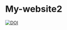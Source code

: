 # My-website2
[![DOI](https://zenodo.org/badge/383906766.svg)](https://zenodo.org/badge/latestdoi/383906766)
